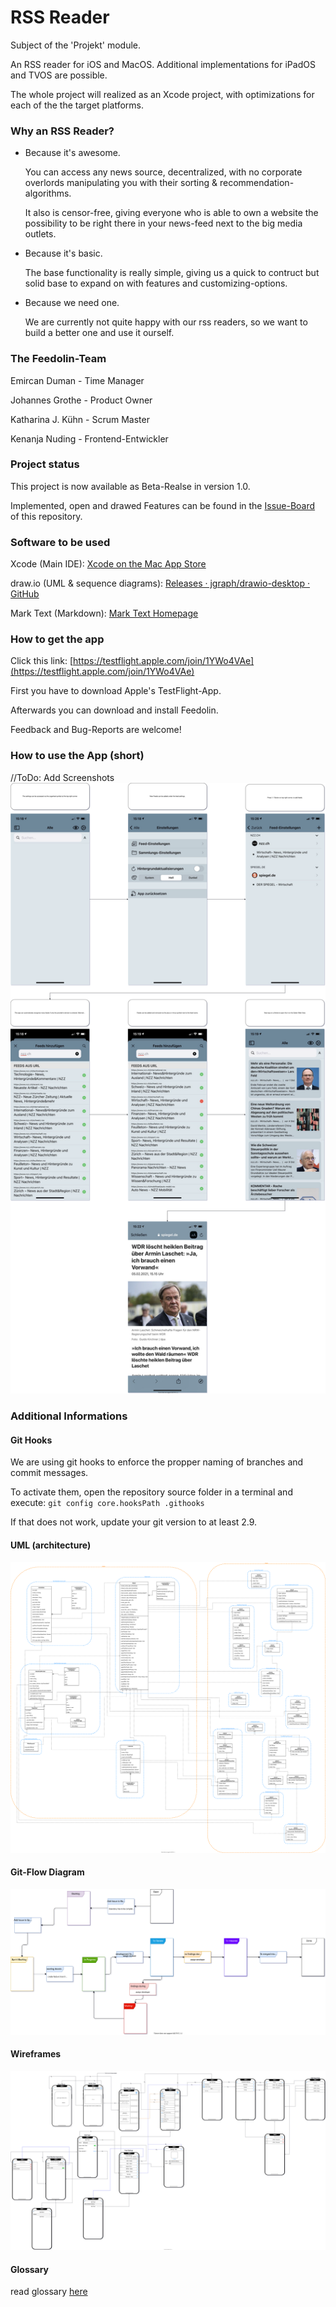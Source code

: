 # RSS Reader

Subject of the 'Projekt' module.

An RSS reader for iOS and MacOS. Additional implementations for iPadOS and TVOS are possible.

The whole project will realized as an Xcode project, with optimizations for each of the the target platforms.

### Why an RSS Reader?

- Because it's awesome.
  
  You can access any news source, decentralized, with no corporate overlords manipulating you with their sorting & recommendation-algorithms.
  
  It also is censor-free, giving everyone who is able to own a website the possibility to be right there in your news-feed next to the big media outlets.

- Because it's basic.
  
  The base functionality is really simple, giving us a quick to contruct but solid base to expand on with features and customizing-options.

- Because we need one.
  
  We are currently not quite happy with our rss readers, so we want to build a better one and use it ourself.

### The Feedolin-Team

Emircan Duman - Time Manager

Johannes Grothe - Product Owner

Katharina J. Kühn - Scrum Master

Kenanja Nuding - Frontend-Entwickler

### Project status

This project is now available as Beta-Realse in version 1.0.

Implemented, open and drawed Features can be found in the [Issue-Board](https://gitlab.beuth-hochschule.de/s75706/rss-reader/-/boards) of this repository.

### Software to be used

Xcode (Main IDE): [‎Xcode on the Mac App Store](https://apps.apple.com/us/app/xcode/id497799835)

draw.io (UML & sequence diagrams): [Releases · jgraph/drawio-desktop · GitHub](https://github.com/jgraph/drawio-desktop/releases)

Mark Text (Markdown): [Mark Text Homepage](https://marktext.app)

### How to get the app

Click this link: [https://testflight.apple.com/join/1YWo4VAe](https://testflight.apple.com/join/1YWo4VAe)

First you have to download Apple's TestFlight-App.

Afterwards you can download and install Feedolin.

Feedback and Bug-Reports are welcome!

### How to use the App (short)

//ToDo: Add Screenshots
![](documentation/instruction.svg)

### Additional Informations

#### Git Hooks

We are using git hooks to enforce the propper naming of branches and commit messages.

To activate them, open the repository source folder in a terminal and execute:
`git config core.hooksPath .githooks` 

If that does not work, update your git version to at least 2.9.

#### UML (architecture)

![](documentation/uml.svg)

#### Git-Flow Diagram

![](documentation/git_flow.svg)

#### Wireframes

![](documentation/wireframes.svg)

#### Glossary

read glossary [here](documentation/glossary.md)
